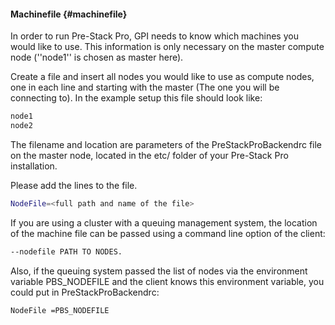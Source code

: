 #### Machinefile {#machinefile}

In order to run Pre-Stack Pro, GPI needs to know which machines you would like to use. This information is only necessary on the master compute node \(''node1'' is chosen as master here\).

Create a file and insert all nodes you would like to use as compute nodes, one in each line and starting with the master \(The one you will be connecting to\). In the example setup this file should look like:

```bash
node1
node2
```



The filename and location are parameters of the PreStackProBackendrc file on the master node, located in the etc/ folder of your Pre-Stack Pro installation.

Please add the lines to the file.
```bash
NodeFile=<full path and name of the file>
```



If you are using a cluster with a queuing management system, the location of the machine file can be passed using a command line option of the client:

```bash
--nodefile PATH TO NODES.
```



Also, if the queuing system passed the list of nodes via the environment variable PBS\_NODEFILE and the client knows this environment variable, you could put in PreStackProBackendrc:

```bash
NodeFile =PBS_NODEFILE
```


